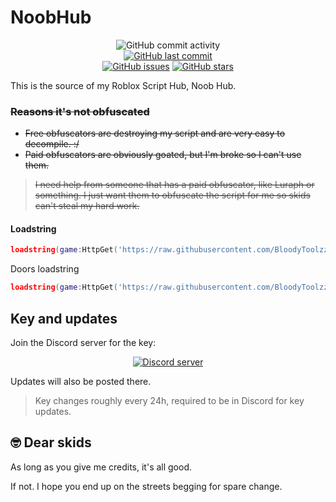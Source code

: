 # NoobHub

<p align="center">
<img src="https://img.shields.io/github/commit-activity/w/BloodyToolzz/NoobHub" alt="GitHub commit activity"/>
<br>
<a href="https://github.com/BloodyToolzz/NoobHub/commits/main"><img src="https://img.shields.io/github/last-commit/BloodyToolzz/NoobHub" alt="GitHub last commit"/></a>
<br>
<a href="https://GitHub.com/BloodyToolzz/NoobHub/issues/"><img src="https://img.shields.io/github/issues/BloodyToolzz/NoobHub" alt="GitHub issues"/></a>
<a href="https://github.com/BloodyToolzz/NoobHub/stargazers"><img src="https://badgen.net/github/stars/BloodyToolzz/NoobHub" alt="GitHub stars"/></a>
</p>


This is the source of my Roblox Script Hub, Noob Hub. 

### <s>Reasons it's not obfuscated
- Free obfuscators are destroying my script and are very easy to decompile. :/
- Paid obfuscators are obviously goated, but I'm broke so I can't use them.

> I need help from someone that has a paid obfuscator, like Luraph or something. I just want them to obfuscate the script for me so skids can't steal my hard work.
</s>

#### Loadstring
```lua
loadstring(game:HttpGet('https://raw.githubusercontent.com/BloodyToolzz/NoobHub/main/NoobHub'))()
```
Doors loadstring
```lua
loadstring(game:HttpGet('https://raw.githubusercontent.com/BloodyToolzz/NoobHub/main/NoobHubDoors'))()
```

## Key and updates
Join the Discord server for the key:
<p align="center">
<a href="https://discord.gg/zqZYaGxfVa"><img src="https://invidget.switchblade.xyz/zqZYaGxfVa" alt="Discord server"></a>
</p>

Updates will also be posted there.
> Key changes roughly every 24h, required to be in Discord for key updates.

## 🤓 Dear skids
As long as you give me credits, it's all good.

If not. I hope you end up on the streets begging for spare change.
